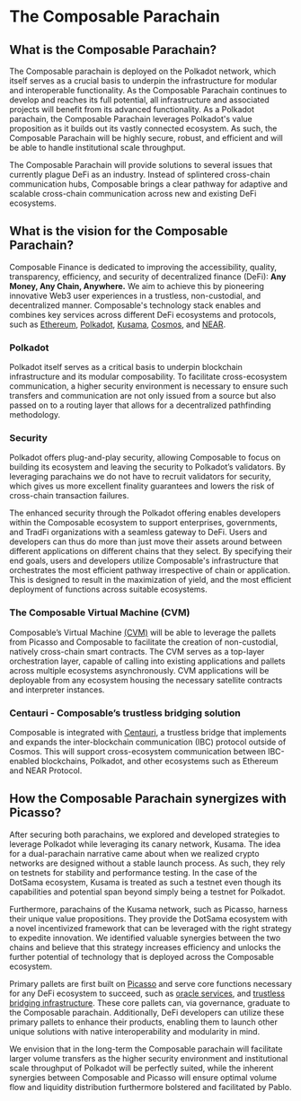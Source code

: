 # The Composable Parachain

## What is the Composable Parachain?

The Composable parachain is deployed on the Polkadot network, 
which itself serves as a crucial basis to underpin the infrastructure for modular and interoperable functionality. 
As the Composable Parachain continues to develop and reaches its full potential, 
all infrastructure and associated projects will benefit from its advanced functionality. 
As a Polkadot parachain, 
the Composable Parachain leverages Polkadot's value proposition as it builds out its vastly connected ecosystem. 
As such, the Composable Parachain will be highly secure, robust, 
and efficient and will be able to handle institutional scale throughput.

The Composable Parachain will provide solutions to several issues that currently plague DeFi as an industry.
Instead of splintered cross-chain communication hubs, 
Composable brings a clear pathway for adaptive and scalable cross-chain communication across new and existing DeFi ecosystems.

## What is the vision for the Composable Parachain?

Composable Finance is dedicated to improving the accessibility, quality, transparency, 
efficiency, and security of decentralized finance (DeFi): **Any Money, Any Chain, Anywhere.** 
We aim to achieve this by pioneering innovative Web3 user experiences in a trustless, non-custodial, 
and decentralized manner. 
Composable's technology stack enables and combines key services across different DeFi ecosystems and protocols, 
such as [Ethereum], [Polkadot], [Kusama], [Cosmos], and [NEAR].

[Ethereum]: https://ethereum.org/en/
[Polkadot]: https://polkadot.network/
[Kusama]: https://kusama.network/
[Cosmos]: https://cosmos.network/
[NEAR]: https://near.org/

### Polkadot

Polkadot itself serves as a critical basis to underpin blockchain infrastructure and its modular composability. To facilitate cross-ecosystem communication, a higher security environment is necessary to ensure such transfers and communication are not only issued from a source but also passed on to a routing layer that allows for a decentralized pathfinding methodology.

### Security

Polkadot offers plug-and-play security, 
allowing Composable to focus on building its ecosystem and leaving the security to Polkadot’s validators. 
By leveraging parachains we do not have to recruit validators for security, 
which gives us more excellent finality guarantees and lowers the risk of cross-chain transaction failures.

The enhanced security through the Polkadot offering enables developers within the Composable ecosystem 
to support enterprises, governments, and TradFi organizations with a seamless gateway to DeFi. 
Users and developers can thus do more than just move their assets around between different applications on different chains
that they select.
By specifying their end goals, users and developers utilize Composable's infrastructure 
that orchestrates the most efficient pathway irrespective of chain or application. 
This is designed to result in the maximization of yield, 
and the most efficient deployment of functions across suitable ecosystems.

### The Composable Virtual Machine (CVM)

Composable’s Virtual Machine [(CVM)] will be able to leverage the pallets from Picasso and Composable to 
facilitate the creation of non-custodial, natively cross-chain smart contracts. The CVM serves as a top-layer orchestration layer, capable of calling into existing applications and pallets across multiple ecosystems asynchronously. CVM applications will be deployable from any ecosystem housing the necessary satellite contracts and interpreter instances.

[(CVM)]: ../products/xcvm.md

### Centauri - Composable’s trustless bridging solution

Composable is integrated with [Centauri], a trustless bridge that implements and expands the inter-blockchain communication (IBC) protocol outside of Cosmos. This will support cross-ecosystem communication between IBC-enabled blockchains, 
Polkadot, and other ecosystems such as Ethereum and NEAR Protocol.

[Centauri]: ../products/centauri-overview.md

## How the Composable Parachain synergizes with Picasso?

After securing both parachains, 
we explored and developed strategies to leverage Polkadot while leveraging its canary network, Kusama. 
The idea for a dual-parachain narrative came 
about when we realized crypto networks are designed without a stable launch process. 
As such, they rely on testnets for stability and performance testing. 
In the case of the DotSama ecosystem, Kusama is treated as such a testnet 
even though its capabilities and potential span beyond simply being a testnet for Polkadot.

Furthermore, parachains of the Kusama network, such as Picasso, harness their unique value propositions. 
They provide the DotSama ecosystem with a novel incentivized framework 
that can be leveraged with the right strategy to expedite innovation. 
We identified valuable synergies between the two chains and believe that this strategy increases efficiency 
and unlocks the further potential of technology that is deployed across the Composable ecosystem.

Primary pallets are first built on [Picasso] and serve core functions necessary for any DeFi ecosystem to succeed, 
such as [oracle services], and [trustless bridging infrastructure]. 
These core pallets can, via governance, graduate to the Composable parachain. 
Additionally, DeFi developers can utilize these primary pallets to enhance their products, 
enabling them to launch other unique solutions with native interoperability and modularity in mind.

We envision that in the long-term the Composable parachain will facilitate larger volume transfers 
as the higher security environment and institutional scale throughput of Polkadot will be perfectly suited,
while the inherent synergies between Composable and Picasso will ensure 
optimal volume flow and liquidity distribution furthermore bolstered and facilitated by Pablo.

[Picasso]: ./picasso-parachain-overview.md
[oracle services]: ../products/apollo-overview.md
[trustless bridging infrastructure]: ../products/centauri-overview.md
[Pablo]: ../products/pablo-overview.md
